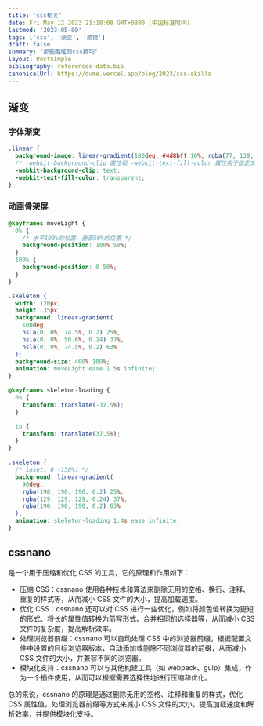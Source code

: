 ```yaml
---
title: 'css相关'
date: Fri May 12 2023 21:18:08 GMT+0800 (中国标准时间)
lastmod: '2023-05-09'
tags: ['css', '渐变', '滤镜']
draft: false
summary: '那些酷炫的css技巧'
layout: PostSimple
bibliography: references-data.bib
canonicalUrl: https://dume.vercel.app/blog/2023/css-skills
---
```


## 渐变

### 字体渐变

```css
.linear {
  background-image: linear-gradient(180deg, #4d8bff 10%, rgba(77, 139, 255, 0.4) 100%);
  /* -webkit-background-clip 属性和 -webkit-text-fill-color 属性用于指定文本的颜色和背景的裁剪方式。 */
  -webkit-background-clip: text;
  -webkit-text-fill-color: transparent;
}
```

### 动画骨架屏

```css
@keyframes moveLight {
  0% {
    /* 水平100%的位置，垂直50%的位置 */
    background-position: 100% 50%;
  }
  100% {
    background-position: 0 50%;
  }
}

.skeleton {
  width: 120px;
  height: 35px;
  background: linear-gradient(
    100deg,
    hsla(0, 0%, 74.5%, 0.2) 25%,
    hsla(0, 0%, 50.6%, 0.24) 37%,
    hsla(0, 0%, 74.5%, 0.2) 63%
  );
  background-size: 400% 100%;
  animation: moveLight ease 1.5s infinite;
}
```

```css
@keyframes skeleton-loading {
  0% {
    transform: translate(-37.5%);
  }

  to {
    transform: translate(37.5%);
  }
}

.skeleton {
  /* inset: 0 -150%; */
  background: linear-gradient(
    90deg,
    rgba(190, 190, 190, 0.2) 25%,
    rgba(129, 129, 129, 0.24) 37%,
    rgba(190, 190, 190, 0.2) 63%
  );
  animation: skeleton-loading 1.4s ease infinite;
}
```

## cssnano

是一个用于压缩和优化 CSS 的工具，它的原理和作用如下：

- 压缩 CSS：cssnano 使用各种技术和算法来删除无用的空格、换行、注释、重复的样式等，从而减小 CSS 文件的大小，提高加载速度。
- 优化 CSS：cssnano 还可以对 CSS 进行一些优化，例如将颜色值转换为更短的形式、将长的属性值转换为简写形式、合并相同的选择器等，从而减小 CSS 文件的复杂度，提高解析效率。
- 处理浏览器前缀：cssnano 可以自动处理 CSS 中的浏览器前缀，根据配置文件中设置的目标浏览器版本，自动添加或删除不同浏览器的前缀，从而减小 CSS 文件的大小，并兼容不同的浏览器。
- 模块化支持：cssnano 可以与其他构建工具（如 webpack、gulp）集成，作为一个插件使用，从而可以根据需要选择性地进行压缩和优化。

总的来说，cssnano 的原理是通过删除无用的空格、注释和重复的样式，优化 CSS 属性值，处理浏览器前缀等方式来减小 CSS 文件的大小，提高加载速度和解析效率，并提供模块化支持。
